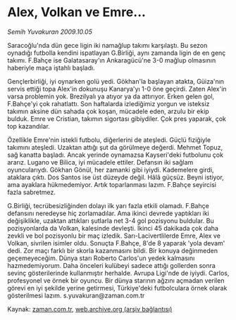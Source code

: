 # Alex, Volkan ve Emre...

*Semih Yuvakuran 2009.10.05*

<tr><td class="metin" colspan="2" style="padding-top: 20px; padding-left: 5px; padding-right: 10px;">Saracoğlu'nda dün gece ligin iki namağlup takımı karşılaştı. Bu sezon oynadığı futbolla kendini ispatlayan G.Birliği, aynı zamanda ligin de en genç takımı. F.Bahçe ise Galatasaray'ın Ankaragücü'ne 3-0 mağlup olmasının haberiyle maça iştahlı başladı.</td></tr><tr><td class="metin" colspan="2" style="padding-top: 20px; padding-left: 5px; padding-right: 10px;"><p> Gençlerbirliği, iyi oynarken golü yedi. Gökhan'la başlayan atakta, Güiza'nın servis ettiği topa Alex'in dokunuşu Kanarya'yı 1-0 öne geçirdi. Zaten Alex'in varsa problemin yok. Brezilyalı ya atıyor ya da attırıyor. Erken gelen gol, F.Bahçe'yi çok rahatlattı. Son haftalarda izlediğimiz yorgun ve isteksiz takımın aksine dün sahada çok koşan, mücadele eden, arzulu bir ekip bulduk. Emre ve Cristian, takımın sigortası gibiydiler. Çok pres yaparak, çok top kazandılar. 
<p> Özellikle Emre'nin istekli futbolu, diğerlerini de ateşledi. Güçlü fiziğiyle takımını ateşledi. Uzaktan attığı şut da görülmeye değerdi. Mehmet Topuz, sağ kanatta başladı. Ancak yerinde oynamazsa Kayseri'deki futbolunu çok ararız. Lugano ve Bilica, iyi mücadele ettiler. Defansın iki sağlam oyuncularıydı. Gökhan Gönül, her zamanki gibi iyiydi. Kademelere girdi, ataklara çıktı. Dos Santos ise üst düzeyde değil. Hâlâ güçsüz. Beyni istiyor, ama ayaklara hükmedemiyor. Artık toparlanması lazım. F.Bahçe seyircisi fazla sabretmez.
<p> G.Birliği, tecrübesizliğinden dolayı ilk yarı fazla etkili olamadı. F.Bahçe defansını neredeyse hiç zorlamadılar. Ama ikinci devrede yaptıkları iki değişiklikle, uzaktan attıkları şutlarla net 3-4 gol pozisyonu buldular. Bu pozisyonlarda da Volkan, kalesinde devleşti. İkinci 45 dakikada çok daha zevkli ve bol pozisyonlu bir maç izledik. Sarı-Lacivertlilerde Emre, Alex ve Volkan, sivrilen isimler oldu. Sonuçta F.Bahçe, 8'de 8 yaparak 'yola devam' dedi. Zor maçı farklı bir skorla kazanmasını bildi. Bir konuya değinmeden geçemeyeceğim. Dünya starı Roberto Carlos'un yedek kalmasını hazmedemiyorum. Daha önceleri kulübeyi sadece attığı gollerden sonra sevinç gösterilerinde kullanmıştır herhalde. Avrupa Ligi'nde de iyiydi. Carlos, profesyonel ve örnek bir oyuncu. Bir dünya starının ağzını açmadan verilen görevi en iyi şekilde yerine getirmesi, Türkiye'deki futbolculara örnek olarak gösterilmesi lazım. s.yuvakuran@za­man.com.tr<br/></p></p></p></td></tr>

Kaynak: [zaman.com.tr](http://zaman.com.tr/yazar.do?yazino=899370), [web.archive.org (arşiv bağlantısı)](http://web.archive.org/web/20091006060633/http://zaman.com.tr:80/yazar.do?yazino=899370)
